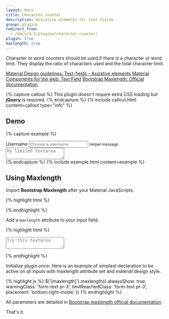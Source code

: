 ```yaml
---
layout: docs
title: Character counter
description: Assistive elements for text fields.
group: plugins
redirect_from:
  - /docs/4.5/plugins/character-counter/
plugin: true
maxlength: true
---
```


Character or word counters should be used if there is a character or word limit. They display the ratio of characters used and the total character limit.

<div class="list-group my-2 my-lg-5">
  <a href="https://material.io/components/text-fields#anatomy" target="_blank" class="list-group-item list-group-item-action d-flex font-weight-bold">
    <span class="list-group-item-icon lgi-icon-md"></span>
      Material Design guidelines: Text-fields - Assistive elements</a>
  <a href="https://material-components.github.io/material-components-web-catalog/#/component/text-field" target="_blank" class="list-group-item list-group-item-action d-flex font-weight-bold">
    <span class="list-group-item-icon lgi-icon-mdc"></span>
    Material Components for the web: Text Field</a>
  <a href="https://github.com/mimo84/bootstrap-maxlength" target="_blank" class="list-group-item list-group-item-action d-flex font-weight-bold">
    <span class="list-group-item-icon lgi-icon-plugin"></span>
    Bootstrap Maxlength: Official documentation</a>
</div>

{% capture callout %}
This plugin doesn't require extra CSS loading but **jQuery** is required.
{% endcapture %}
{% include callout.html content=callout type="info" %}

## Demo

{% capture example %}
<div class="form-group form-ripple-text">
  <label for="maxlength1">Username</label>
  <input type="text" class="form-control" id="maxlength1" placeholder="Choose a username" maxlength="20">
  <small class="form-text">Helper message.</small>
</div>
<div class="form-group mt-4">
  <textarea class="form-control" id="maxlength2" placeholder="My limited textarea" maxlength="250"></textarea>
</div>
{% endcapture %}
{% include example.html content=example %}

## Using Maxlength

Import **Bootstrap Maxlength** after your Material JavaScripts.

{% highlight html %}
<script src="https://cdn.jsdelivr.net/npm/bootstrap-maxlength@1.10.0/dist/bootstrap-maxlength.min.js" integrity="sha256-3ZRODUzkt15hSZ9r++hfZQtVTmHkQJfyXxKhRz6FktQ=" crossorigin></script>
{% endhighlight %}

Add a `maxlength` attribute to your input field.

{% highlight html %}
<textarea class="form-control" id="textareaExample" placeholder="Try this textarea" maxlength="250"></textarea>
{% endhighlight %}

Initialize plugin once. Here is an example of simplest declaration to be active on all inputs with maxlength attribute set and material design style.

{% highlight js %}
$('[maxlength]').maxlength({
  alwaysShow: true,
  warningClass: 'form-text pr-3',
  limitReachedClass: 'form-text pr-3',
  placement: 'bottom-right-inside'
})
{% endhighlight %}

All parameters are detailed in [Bootstrap maxlength official documentation](https://github.com/mimo84/bootstrap-maxlength).

That's it.
